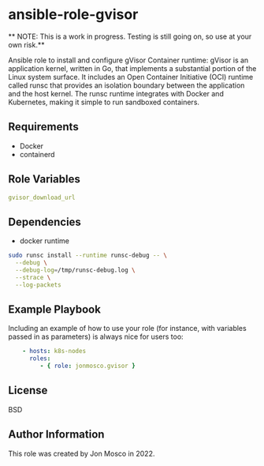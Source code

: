 # ansible-role-gvisor

** NOTE: This is a work in progress.  Testing is still going on, so use at your
      own risk.**

Ansible role to install and configure gVisor Container runtime:
gVisor is an application kernel, written in Go, that implements a substantial
portion of the Linux system surface. It includes an Open Container Initiative
(OCI) runtime called runsc that provides an isolation boundary between the
application and the host kernel. The runsc runtime integrates with Docker and
Kubernetes, making it simple to run sandboxed containers.

## Requirements

* Docker
* containerd

## Role Variables

```yaml
gvisor_download_url
```

## Dependencies

* docker runtime

```bash
sudo runsc install --runtime runsc-debug -- \
  --debug \
  --debug-log=/tmp/runsc-debug.log \
  --strace \
  --log-packets
```

## Example Playbook

Including an example of how to use your role (for instance, with variables passed in as parameters) is always nice for users too:

```yaml
    - hosts: k8s-nodes
      roles:
         - { role: jonmosco.gvisor }
```

## License

BSD

## Author Information

This role was created by Jon Mosco in 2022.
